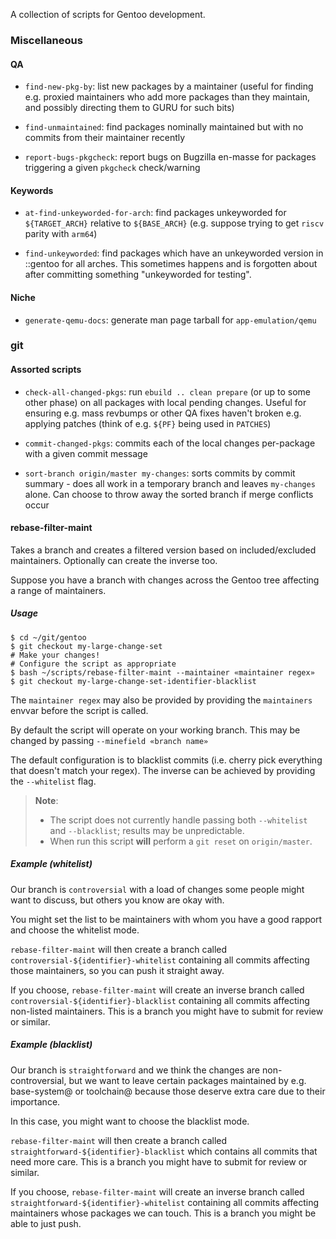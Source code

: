 A collection of scripts for Gentoo development.

### Miscellaneous

#### QA

* `find-new-pkg-by`: list new packages by a maintainer (useful for finding
   e.g. proxied maintainers who add more packages than they maintain, and possibly
   directing them to GURU for such bits)

* `find-unmaintained`: find packages nominally maintained but with no commits
   from their maintainer recently

* `report-bugs-pkgcheck`: report bugs on Bugzilla en-masse for packages
   triggering a given `pkgcheck` check/warning

#### Keywords

* `at-find-unkeyworded-for-arch`: find packages unkeyworded for `${TARGET_ARCH}`
  relative to `${BASE_ARCH}` (e.g. suppose trying to get `riscv` parity with `arm64`)

* `find-unkeyworded`: find packages which have an unkeyworded version in ::gentoo
  for all arches. This sometimes happens and is forgotten about after committing
  something "unkeyworded for testing".

#### Niche

* `generate-qemu-docs`: generate man page tarball for `app-emulation/qemu`

### git

#### Assorted scripts

* `check-all-changed-pkgs`: run `ebuild .. clean prepare` (or up to some other
   phase) on all packages with local pending changes. Useful for ensuring e.g.
   mass revbumps or other QA fixes haven't broken e.g. applying patches (think
   of e.g. `${PF}` being used in `PATCHES`)

* `commit-changed-pkgs`: commits each of the local changes per-package with
   a given commit message

* `sort-branch origin/master my-changes`: sorts commits by commit summary -
   does all work in a temporary branch and leaves `my-changes` alone. Can
   choose to throw away the sorted branch if merge conflicts occur

#### rebase-filter-maint

Takes a branch and creates a filtered version based on included/excluded maintainers.
Optionally can create the inverse too.

Suppose you have a branch with changes across the Gentoo tree affecting a range
of maintainers.

##### Usage

```
$ cd ~/git/gentoo
$ git checkout my-large-change-set
# Make your changes!
# Configure the script as appropriate
$ bash ~/scripts/rebase-filter-maint --maintainer «maintainer regex»
$ git checkout my-large-change-set-identifier-blacklist
```

The `maintainer regex` may also be provided by providing the `maintainers` envvar before the script is called.

By default the script will operate on your working branch. This may be changed by passing `--minefield «branch name»`

The default configuration is to blacklist commits (i.e. cherry pick everything that doesn't match your regex). The inverse can be achieved by providing the `--whitelist` flag.

> **Note**:
> - The script does not currently handle passing both `--whitelist` and `--blacklist`; results may be unpredictable.
> - When run this script **will** perform a `git reset` on `origin/master`.

##### Example (whitelist)
Our branch is `controversial` with a load of changes some people might
want to discuss, but others you know are okay with.

You might set the list to be maintainers with whom you have a good rapport
and choose the whitelist mode.

`rebase-filter-maint` will then create a branch called `controversial-${identifier}-whitelist`
containing all commits affecting those maintainers, so you can push it straight away.

If you choose, `rebase-filter-maint` will create an inverse branch called
`controversial-${identifier}-blacklist` containing all commits affecting non-listed
maintainers. This is a branch you might have to submit for review or similar.

##### Example (blacklist)
Our branch is `straightforward` and we think the changes are non-controversial,
but we want to leave certain packages maintained by e.g. base-system@ or toolchain@
because those deserve extra care due to their importance.

In this case, you might want to choose the blacklist mode.

`rebase-filter-maint` will then create a branch called `straightforward-${identifier}-blacklist`
which contains all commits that need more care. This is a branch you might have to
submit for review or similar.

If you choose, `rebase-filter-maint` will create an inverse branch called
`straightforward-${identifier}-whitelist` containing all commits affecting
maintainers whose packages we can touch. This is a branch you might be
able to just push.
